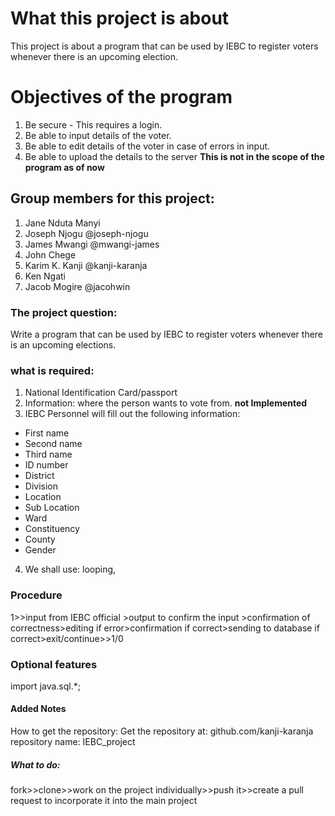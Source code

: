 # What this project is about
This project is about a program that can be used by IEBC to register voters whenever there is an upcoming election.
# Objectives of the program
1. Be secure - This requires a login.
2. Be able to input details of the voter.
3. Be able to edit details of the voter in case of errors in input.
4. Be able to upload the details to the server **This is not in the scope of the program as of now**

## Group members for this project:
1. Jane Nduta Manyi
2. Joseph Njogu @joseph-njogu
3. James Mwangi @mwangi-james
4. John Chege
5. Karim K. Kanji @kanji-karanja
6. Ken Ngati
7. Jacob Mogire @jacohwin

### The project question:
Write a program that can be used by IEBC to register voters whenever there is an upcoming elections.
### what is required:
1. National Identification Card/passport
2. Information: where the person wants to vote from. **not Implemented**
3. IEBC Personnel will fill out the following information:
  * First name
  * Second name
  * Third name
  * ID number
  * District
  * Division
  * Location
  * Sub Location
  * Ward
  * Constituency
  * County
  * Gender
4. We shall use: looping,

### Procedure
1>>input from IEBC official >output to confirm the input >confirmation of correctness>editing if error>confirmation if correct>sending to database if correct>exit/continue>>1/0
###  Optional features
import java.sql.*;
#### Added Notes
How to get the repository:
Get the repository at:
github.com/kanji-karanja
repository name: IEBC_project

##### What to do:
fork>>clone>>work on the project individually>>push it>>create a pull request to incorporate it into the main project
